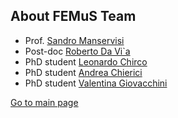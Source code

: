 ## About FEMuS Team

* Prof. [Sandro Manservisi](https://www.unibo.it/sitoweb/sandro.manservisi/en)
* Post-doc [Roberto Da Vi\`a](https://www.unibo.it/sitoweb/roberto.davia2/en)
* PhD student [Leonardo Chirco](https://www.unibo.it/sitoweb/leonardo.chirco2/en)
* PhD student [Andrea Chierici](https://www.unibo.it/sitoweb/andrea.chierici4/cv-en)
* PhD student [Valentina Giovacchini](https://www.unibo.it/sitoweb/valentin.giovacchin2)


[Go to main page](https://femusplatform.github.io/FemusTeam/)
